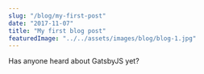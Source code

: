 ```yaml
---
slug: "/blog/my-first-post"
date: "2017-11-07"
title: "My first blog post"
featuredImage: "../../assets/images/blog/blog-1.jpg"
---
```


Has anyone heard about GatsbyJS yet?